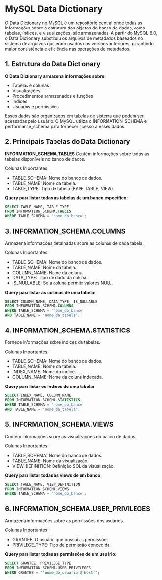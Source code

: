 # MySQL Data Dictionary

O Data Dictionary no MySQL é um repositório central onde todas as informações sobre a estrutura dos objetos do banco de dados, como tabelas, índices, e visualizações, são armazenadas. A partir do MySQL 8.0, o Data Dictionary substituiu os arquivos de metadados baseados no sistema de arquivos que eram usados nas versões anteriores, garantindo maior consistência e eficiência nas operações de metadados.

## 1. Estrutura do Data Dictionary

**O Data Dictionary armazena informações sobre:**

- Tabelas e colunas
- Visualizações
- Procedimentos armazenados e funções
- Índices
- Usuários e permissões

Esses dados são organizados em tabelas de sistema que podem ser acessadas pelo usuário. O MySQL utiliza o INFORMATION_SCHEMA e performance_schema para fornecer acesso a esses dados.

## 2. Principais Tabelas do Data Dictionary
**INFORMATION_SCHEMA.TABLES**
Contém informações sobre todas as tabelas disponíveis no banco de dados.

Colunas Importantes:
- TABLE_SCHEMA: Nome do banco de dados.
- TABLE_NAME: Nome da tabela.
- TABLE_TYPE: Tipo de tabela (BASE TABLE, VIEW).

**Query para listar todas as tabelas de um banco específico:**
```SQL
SELECT TABLE_NAME, TABLE_TYPE
FROM INFORMATION_SCHEMA.TABLES
WHERE TABLE_SCHEMA = 'nome_do_banco';
```

## 3. INFORMATION_SCHEMA.COLUMNS
Armazena informações detalhadas sobre as colunas de cada tabela.

Colunas Importantes:
- TABLE_SCHEMA: Nome do banco de dados.
- TABLE_NAME: Nome da tabela.
- COLUMN_NAME: Nome da coluna.
- DATA_TYPE: Tipo de dado da coluna.
- IS_NULLABLE: Se a coluna permite valores NULL.

**Query para listar as colunas de uma tabela:**
```SQL
SELECT COLUMN_NAME, DATA_TYPE, IS_NULLABLE
FROM INFORMATION_SCHEMA.COLUMNS
WHERE TABLE_SCHEMA = 'nome_do_banco'
AND TABLE_NAME = 'nome_da_tabela';
```

## 4. INFORMATION_SCHEMA.STATISTICS
Fornece informações sobre índices de tabelas.

Colunas Importantes:
- TABLE_SCHEMA: Nome do banco de dados.
- TABLE_NAME: Nome da tabela.
- INDEX_NAME: Nome do índice.
- COLUMN_NAME: Nome da coluna indexada.

**Query para listar os índices de uma tabela:**
```SQL
SELECT INDEX_NAME, COLUMN_NAME
FROM INFORMATION_SCHEMA.STATISTICS
WHERE TABLE_SCHEMA = 'nome_do_banco'
AND TABLE_NAME = 'nome_da_tabela';
```

## 5. INFORMATION_SCHEMA.VIEWS
Contém informações sobre as visualizações do banco de dados.

Colunas Importantes:
- TABLE_SCHEMA: Nome do banco de dados.
- TABLE_NAME: Nome da visualização.
- VIEW_DEFINITION: Definição SQL da visualização.

**Query para listar todas as views de um banco:**
```SQL
SELECT TABLE_NAME, VIEW_DEFINITION
FROM INFORMATION_SCHEMA.VIEWS
WHERE TABLE_SCHEMA = 'nome_do_banco';
```

## 6. INFORMATION_SCHEMA.USER_PRIVILEGES
Armazena informações sobre as permissões dos usuários.

Colunas Importantes:
- GRANTEE: O usuário que possui as permissões.
- PRIVILEGE_TYPE: Tipo de permissão concedida.

**Query para listar todas as permissões de um usuário:**
```SQL
SELECT GRANTEE, PRIVILEGE_TYPE
FROM INFORMATION_SCHEMA.USER_PRIVILEGES
WHERE GRANTEE = "'nome_do_usuario'@'host'";
```
